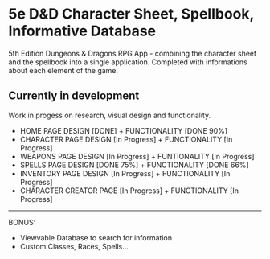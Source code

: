 # 5e D&D Character Sheet, Spellbook, Informative Database

5th Edition Dungeons & Dragons RPG App - combining the character sheet and the spellbook into a single application.
Completed with informations about each element of the game.

## Currently in development

Work in progess on research, visual design and functionality.
- HOME PAGE DESIGN [DONE] + FUNCTIONALITY [DONE 90%]
- CHARACTER PAGE DESIGN [In Progress] + FUNCTIONALITY [In Progress]
- WEAPONS PAGE DESIGN [In Progress] + FUNTIONALITY [In Progress]
- SPELLS PAGE DESIGN [DONE 75%] + FUNCTIONALITY [DONE 66%]
- INVENTORY PAGE DESIGN [In Progress] + FUNCTIONALITY [In Progress]
- CHARACTER CREATOR PAGE [In Progress] + FUNCTIONALITY [In Progress]
------------------------------------------------------------------------
BONUS:
   - Viewvable Database to search for information
   - Custom Classes, Races, Spells...
